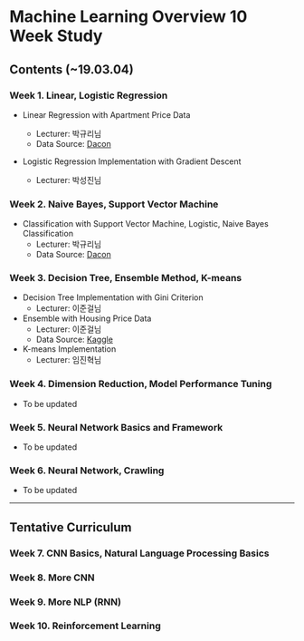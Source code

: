 Machine Learning Overview 10 Week Study 
=======
Contents (~19.03.04)
--------
### Week 1. Linear, Logistic Regression
* Linear Regression with Apartment Price Data
  * Lecturer: 박규리님 
  * Data Source: [Dacon](https://dacon.io/cpt3/17981) 

* Logistic Regression Implementation with Gradient Descent 
  * Lecturer: 박성진님 
  
### Week 2. Naive Bayes, Support Vector Machine
* Classification with Support Vector Machine, Logistic, Naive Bayes Classification 
  * Lecturer: 박규리님
  * Data Source: [Dacon](https://dacon.io/cpt3/17981) 
  
### Week 3. Decision Tree, Ensemble Method, K-means
* Decision Tree Implementation with Gini Criterion 
  * Lecturer: 이준걸님
* Ensemble with Housing Price Data
  * Lecturer: 이준걸님
  * Data Source: [Kaggle](https://www.kaggle.com/c/house-prices-advanced-regression-techniques)
* K-means Implementation 
  * Lecturer: 임진혁님
  
### Week 4. Dimension Reduction, Model Performance Tuning
* To be updated
### Week 5. Neural Network Basics and Framework
* To be updated
### Week 6. Neural Network, Crawling 
* To be updated 


***
Tentative Curriculum
-----
### Week 7. CNN Basics, Natural Language Processing Basics
### Week 8. More CNN
### Week 9. More NLP (RNN)
### Week 10. Reinforcement Learning 
